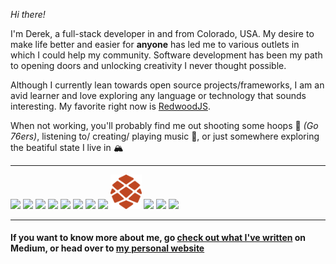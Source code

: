 _Hi there!_

I'm Derek, a full-stack developer in and from Colorado, USA. My desire to make life better and easier for **anyone** has led me to various outlets in which I could help my community. Software development has been my path to opening doors and unlocking creativity I never thought possible. 

Although I currently lean towards open source projects/frameworks, I am an avid learner and love exploring any language or technology that sounds interesting. My favorite right now is [RedwoodJS](https://redwoodjs.com/).

When not working, you'll probably find me out shooting some hoops 🏀 _(Go 76ers)_, listening to/ creating/ playing music 🎼, or just somewhere exploring the beatiful state I live in 🏔️

---

<div diplay="flex">
<img src="https://cdn.jsdelivr.net/gh/devicons/devicon/icons/express/express-original.svg" width="50"/>
<img src="https://cdn.jsdelivr.net/gh/devicons/devicon/icons/graphql/graphql-plain.svg" width="50"/>
<img src="https://cdn.jsdelivr.net/gh/devicons/devicon/icons/materialui/materialui-original.svg" width="50"/>
<img src="https://cdn.jsdelivr.net/gh/devicons/devicon/icons/mongodb/mongodb-plain-wordmark.svg" width="50"/>
<img src="https://cdn.jsdelivr.net/gh/devicons/devicon/icons/nextjs/nextjs-original.svg" width="50"/>
<img src="https://cdn.jsdelivr.net/gh/devicons/devicon/icons/nodejs/nodejs-original.svg" width="50"/>
<img src="https://cdn.jsdelivr.net/gh/devicons/devicon/icons/postgresql/postgresql-plain-wordmark.svg" width="50"/>
<img src="https://cdn.jsdelivr.net/gh/devicons/devicon/icons/redux/redux-original.svg" width="50"/>
<img src="./mark.png" width="50" />
<img src="https://cdn.jsdelivr.net/gh/devicons/devicon/icons/sass/sass-original.svg" width="50"/>
<img src="https://cdn.jsdelivr.net/gh/devicons/devicon/icons/svelte/svelte-original.svg" width="50"/>
<img src="https://cdn.jsdelivr.net/gh/devicons/devicon/icons/vuejs/vuejs-original.svg" width="50"/>
</div>

---

#### If you want to know more about me, go [check out what I've written](https://medium.com/@derekmason) on Medium, or head over to [my personal website](https://www.derekmason.dev)
